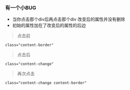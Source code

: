 ### 有一个小BUG
- 当你点击那个div后再点击那个div 改变后的属性并没有删除
- 初始的属性加在了改变后的属性的后边
> 点击前
```
class="content-border"
```
> 点击后
```
class="content-change"
```
> 再次点击
```
class="content-change content-border"
```